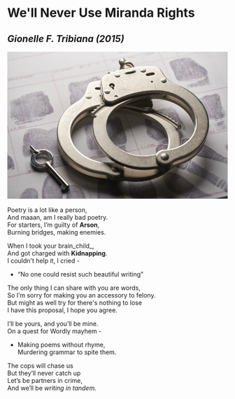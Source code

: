 # We'll Never Use Miranda Rights

## _Gionelle F. Tribiana \(2015\)_

![Milky Way photo](../.gitbook/assets/miranda.jpeg)

Poetry is a lot like a person,  
And maaan, am I really bad poetry.  
For starters, I’m guilty of **Arson**,  
Burning bridges, making enemies.

When I took your brain_child_,  
And got charged with **Kidnapping**.  
I couldn't help it, I cried -  
- “No one could resist such beautiful writing”

The only thing I can share with you are words,  
So I’m sorry for making you an accessory to felony.  
But might as well try for there's nothing to lose  
I have this proposal, I hope you agree.

I’ll be yours, and you’ll be mine.  
On a quest for Wordly mayhem -  
- Making poems without rhyme,  
Murdering grammar to spite them.

The cops will chase us  
But they’ll never catch up  
Let’s be partners in crime,  
And we’ll be _writing in tandem._

